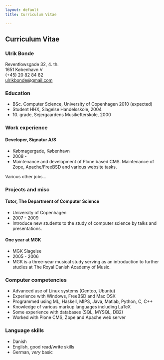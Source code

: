 ```yaml
---
layout: default
title: Curriculum Vitae

---
```


## Curriculum Vitae

### Ulrik Bonde
Reventlowsgade 32, 4. th. <br />
1651 København V <br />
(+45) 20 82 84 82 <br />
<ulrikbonde@gmail.com>

### Education
  * BSc. Computer Science, University of Copenhagen 2010  (expected)
  * Student HHX, Slagelse Handelsskole, 2004
  * 10\. grade, Sejergaardens Musikefterskole, 2000

### Work experience

#### Developer, Signatur A/S
  * Købmagergade, København
  * 2008 -
  * Maintenance and development of Plone based CMS. Maintenance of Zope,
    Apache/FreeBSD and various website tasks.

Various other jobs...

### Projects and misc

#### Tutor, The Department of Computer Science
  * University of Copenhagen
  * 2007 - 2009
  * Introduce new students to the study of computer science by talks and
    presentations. 

#### One year at MGK
  * MGK Slagelse
  * 2005 - 2006
  * MGK is a three-year musical study serving as an introduction to further
    studies at The Royal Danish Academy of Music.

### Computer competencies
  * Advanced use of Linux systems (Gentoo, Ubuntu)
  * Experience with Windows, FreeBSD and Mac OSX
  * Programmed using ML, Haskell, MIPS, Java, Matlab, Python, C, C++
  * Knowledge of various markup languages including LaTeX
  * Some experience with databases (SQL, MYSQL, DB2)
  * Worked with Plone CMS, Zope and Apache web server

### Language skills
  * Danish
  * English, good read/write skills
  * German, _very_ basic

<!-- vim: set sw=2 ft=mkd sts=2 et tw=80: -->
